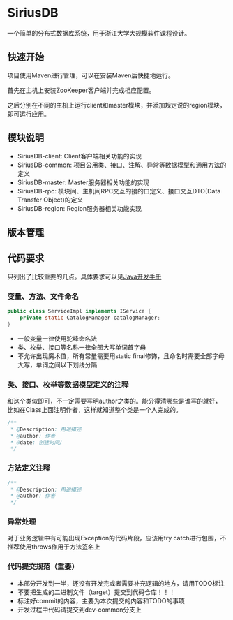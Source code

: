 # SiriusDB

一个简单的分布式数据库系统，用于浙江大学大规模软件课程设计。

## 快速开始

项目使用Maven进行管理，可以在安装Maven后快捷地运行。

首先在主机上安装ZooKeeper客户端并完成相应配置。

之后分别在不同的主机上运行client和master模块，并添加规定说的region模块，即可运行应用。

## 模块说明
* SiriusDB-client: Client客户端相关功能的实现
* SiriusDB-common: 项目公用类、接口、注解、异常等数据模型和通用方法的定义
* SiriusDB-master: Master服务器相关功能的实现
* SiriusDB-rpc: 模块间、主机间RPC交互的接的口定义、接口交互DTO(Data Transfer Object)的定义
* SiriusDB-region: Region服务器相关功能实现

## 版本管理


## 代码要求

只列出了比较重要的几点。具体要求可以见[Java开发手册]()

### 变量、方法、文件命名

```java
public class ServiceImpl implements IService {
    private static CatalogManager catalogManager;
}
```

- 一般变量一律使用驼峰命名法
- 类、枚举、接口等名称一律全部大写单词首字母
- 不允许出现魔术值，所有常量需要用static final修饰，且命名时需要全部字母大写，单词之间以下划线分隔

### 类、接口、枚举等数据模型定义的注释

和这个类似即可，不一定需要写明author之类的。能分得清哪些是谁写的就好，比如在Class上面注明作者，这样就知道整个类是一个人完成的。

```java
/**
 * @Description: 用途描述
 * @author: 作者
 * @date: 创建时间/
 */
```

### 方法定义注释

```java
/**
 * @Description: 用途描述
 * @author: 作者
 */
```

### 异常处理

对于业务逻辑中有可能出现Exception的代码片段，应该用try catch进行包围，不推荐使用throws作用于方法签名上

### 代码提交规范（重要）

- 本部分开发到一半，还没有开发完或者需要补充逻辑的地方，请用TODO标注
- 不要把生成的二进制文件（target）提交到代码仓库！！！
- 标注好commit的内容，主要为本次提交的内容和TODO的事项
- 开发过程中代码请提交到dev-common分支上
